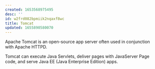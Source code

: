 ```yaml
---
created: 1653568975495
desc: ''
id: w2frd082bpmiik2nqaxf8wc
title: Tomcat
updated: 1655890580070
---
```

   
Apache Tomcat is an open-source app server often used in conjunction with Apache HTTPD.   
   
Tomcat can execute Java Servlets, deliver pages with JavaServer Page code, and serve Java EE (Java Enterprise Edition) apps.